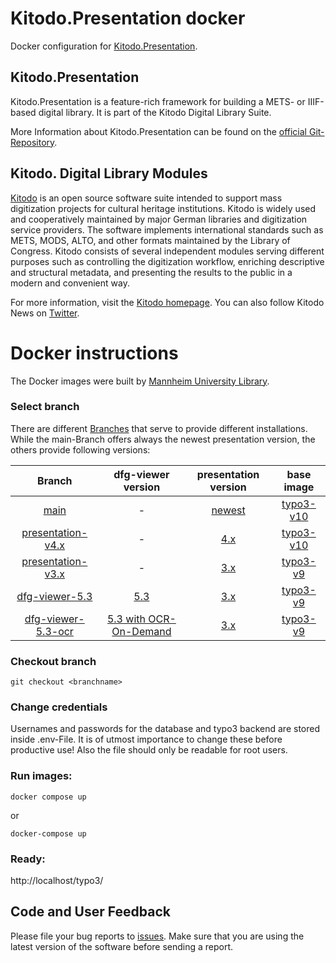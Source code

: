 # Kitodo.Presentation docker
Docker configuration for [Kitodo.Presentation](https://github.com/kitodo/kitodo-presentation).

## Kitodo.Presentation
Kitodo.Presentation is a feature-rich framework for building a METS- or IIIF-based digital library. It is part of the Kitodo Digital Library Suite.

More Information about Kitodo.Presentation can be found on the [official Git-Repository](https://github.com/kitodo/kitodo-presentation).

## Kitodo. Digital Library Modules
[Kitodo](https://github.com/kitodo) is an open source software suite intended to support mass digitization projects for cultural heritage institutions. Kitodo is widely used and cooperatively maintained by major German libraries and digitization service providers. The software implements international standards such as METS, MODS, ALTO, and other formats maintained by the Library of Congress. Kitodo consists of several independent modules serving different purposes such as controlling the digitization workflow, enriching descriptive and structural metadata, and presenting the results to the public in a modern and convenient way.

For more information, visit the [Kitodo homepage](https://www.kitodo.org). You can also follow Kitodo News on [Twitter](https://twitter.com/kitodo_org).

# Docker instructions
The Docker images were built by [Mannheim University Library](https://en.wikipedia.org/wiki/Mannheim_University_Library).

### Select branch
There are different [Branches](https://github.com/UB-Mannheim/kitodo-presentation-docker/branches) that serve to provide different installations. While the main-Branch offers always the newest presentation version, the others provide following versions:

|     **Branch**     	| **dfg-viewer version** 	|                         **presentation version**                         	| **base image** 	|
|:------------------:	|:----------------------:	|:------------------------------------------------------------------------:	|:--------------:	|
| [main](https://github.com/UB-Mannheim/kitodo-presentation-docker)               	| -                      	| [newest](https://github.com/kitodo/kitodo-presentation/releases)         	|         [typo3-v10](https://github.com/csidirop/typo3-docker/tree/typo3-v10.x)       	|
| [presentation-v4.x](https://github.com/UB-Mannheim/kitodo-presentation-docker/tree/presentation-v4.x)  	| -                      	| [4.x](https://github.com/kitodo/kitodo-presentation/releases/tag/v4.0.1)                                                                      	|       [typo3-v10](https://github.com/csidirop/typo3-docker/tree/typo3-v10.x)         	|
| [presentation-v3.x](https://github.com/UB-Mannheim/kitodo-presentation-docker/tree/presentation-v3.x)  	| -                      	| [3.x](https://github.com/kitodo/kitodo-presentation/releases/tag/v3.3.4) 	|         [typo3-v9](https://github.com/csidirop/typo3-docker/tree/typo3-v9.x)       	|
| [dfg-viewer-5.3](https://github.com/UB-Mannheim/kitodo-presentation-docker/tree/dfg-viewer-5.3)     	| [5.3](https://github.com/slub/dfg-viewer/releases/tag/v5.3.0)                     	|      [3.x](https://github.com/kitodo/kitodo-presentation/releases/tag/v3.3.4)      	|          [typo3-v9](https://github.com/csidirop/typo3-docker/tree/typo3-v9.x)      	|
| [dfg-viewer-5.3-ocr](https://github.com/UB-Mannheim/kitodo-presentation-docker/tree/dfg-viewer-5.3-ocr) 	| [5.3 with OCR-On-Demand](https://github.com/csidirop/dfg-viewer/tree/5.3-ocr-test)                    	|     [3.x](https://github.com/kitodo/kitodo-presentation/releases/tag/v3.3.4)                                            	|           [typo3-v9](https://github.com/csidirop/typo3-docker/tree/typo3-v9.x)     	|

### Checkout branch
    git checkout <branchname>

### Change credentials
Usernames and passwords for the database and typo3 backend are stored inside .env-File. It is of utmost importance to change these before productive use! Also the file should only be readable for root users.

### Run images:
    docker compose up

or  

    docker-compose up

### Ready:
http://localhost/typo3/


## Code and User Feedback
Please file your bug reports to [issues](https://github.com/UB-Mannheim/kitodo-presentation-docker/issues). Make sure that you are using the latest version of the software before sending a report.
